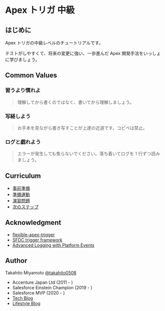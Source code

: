 # Apex トリガ 中級

## はじめに

Apex トリガの中級レベルのチュートリアルです。

テストがしやすくて、将来の変更に強い、一歩進んだ Apex 開発手法をいっしょに学びましょう。

## Common Values

### 習うより慣れよ

> 理解してから書くのではなく、書いてから理解しましょう。

### 写経しよう

> お手本を見ながら書き写すことが上達の近道です。コピペは禁止。

### ログと戯れよう

> エラーが発生しても焦らないでください。落ち着いてログを 1 行ずつ読みましょう。

## Curriculum

- [事前準備]()
- [準備運動]()
- [演習問題]()
- [次のステップ]()

## Acknowledgment

- [flexible-apex-trigger](https://github.com/takahitomiyamoto/flexible-apex-trigger#flexible-apex-trigger)
- [SFDC trigger framework](https://github.com/kevinohara80/sfdc-trigger-framework)
- [Advanced Logging with Platform Events](https://github.com/afawcett/eventlogging)

## Author

Takahito Miyamoto [@takahito0508](https://twitter.com/takahito0508)

- Accenture Japan Ltd (2011 - )
- Salesforce Einstein Champion (2019 - )
- Salesforce MVP (2020 - )
- [Tech Blog](https://qiita.com/takahito0508)
- [Lifestyle Blog](https://medium.com/takahitomiyamoto)

